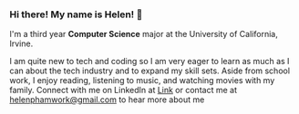 ### Hi there! My name is Helen! 👋 

I'm a third year **Computer Science** major at the University of California, Irvine.  

I am quite new to tech and coding so I am very eager to learn as much as I can about the tech industry and to expand my skill sets. Aside from school work, I enjoy reading, listening to music, and watching movies with my family.
Connect with me on LinkedIn at [Link](https://www.linkedin.com/in/cs-helen-pham/) or contact me at helenphamwork@gmail.com to hear more about me
<!--
**helenaph18/helenaph18** is a ✨ _special_ ✨ repository because its `README.md` (this file) appears on your GitHub profile.

Here are some ideas to get you started:

- 🔭 I’m currently working on ...
- 🌱 I’m currently learning ...
- 👯 I’m looking to collaborate on ...
- 🤔 I’m looking for help with ...
- 💬 Ask me about ...
- 📫 How to reach me: ...
- 😄 Pronouns: ...
- ⚡ Fun fact: .
-->
